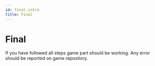 ```yaml
---
id: final-intro
title: Final
---
```


# Final 

If you have followed all steps game part should be working.
Any error should be reported on game repository.

